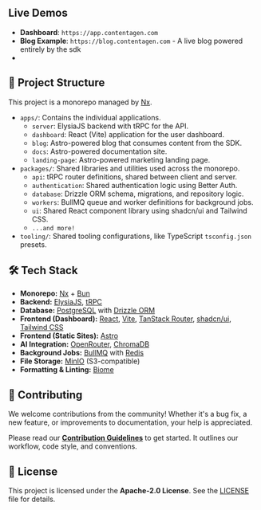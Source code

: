 ## Live Demos

-   **Dashboard**: `https://app.contentagen.com` 
-   **Blog Example**: `https://blog.contentagen.com` - A live blog powered entirely by the sdk
-   
## 📂 Project Structure

This project is a monorepo managed by [Nx](https://nx.dev).

-   `apps/`: Contains the individual applications.
    -   `server`: ElysiaJS backend with tRPC for the API.
    -   `dashboard`: React (Vite) application for the user dashboard.
    -   `blog`: Astro-powered blog that consumes content from the SDK.
    -   `docs`: Astro-powered documentation site.
    -   `landing-page`: Astro-powered marketing landing page.
-   `packages/`: Shared libraries and utilities used across the monorepo.
    -   `api`: tRPC router definitions, shared between client and server.
    -   `authentication`: Shared authentication logic using Better Auth.
    -   `database`: Drizzle ORM schema, migrations, and repository logic.
    -   `workers`: BullMQ queue and worker definitions for background jobs.
    -   `ui`: Shared React component library using shadcn/ui and Tailwind CSS.
    -   `...and more!`
-   `tooling/`: Shared tooling configurations, like TypeScript `tsconfig.json` presets.

## 🛠️ Tech Stack

-   **Monorepo:** [Nx](https://nx.dev/) + [Bun](https://bun.sh/)
-   **Backend:** [ElysiaJS](https://elysiajs.com/), [tRPC](https://trpc.io/)
-   **Database:** [PostgreSQL](https://www.postgresql.org/) with [Drizzle ORM](https://orm.drizzle.team/)
-   **Frontend (Dashboard):** [React](https://react.dev/), [Vite](https://vitejs.dev/), [TanStack Router](https://tanstack.com/router), [shadcn/ui](https://ui.shadcn.com/), [Tailwind CSS](https://tailwindcss.com/)
-   **Frontend (Static Sites):** [Astro](https://astro.build/)
-   **AI Integration:** [OpenRouter](https://openrouter.ai/), [ChromaDB](https://www.trychroma.com/)
-   **Background Jobs:** [BullMQ](https://bullmq.io/) with [Redis](https://redis.io/)
-   **File Storage:** [MinIO](https://min.io/) (S3-compatible)
-   **Formatting & Linting:** [Biome](https://biomejs.dev/)

## 🤝 Contributing

We welcome contributions from the community! Whether it's a bug fix, a new feature, or improvements to documentation, your help is appreciated.

Please read our **[Contribution Guidelines](CONTRIBUTING.md)** to get started. It outlines our workflow, code style, and conventions.

## 📜 License

This project is licensed under the **Apache-2.0 License**. See the [LICENSE](LICENSE) file for details.
